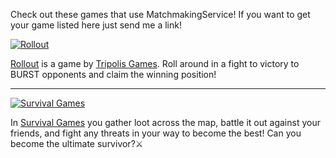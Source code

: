 Check out these games that use MatchmakingService! If you want to get your game listed here just send me a link!

[![Rollout](https://t2.rbxcdn.com/642e16f061b3d42ea7b68857eb55837c)](https://www.roblox.com/games/7561658990/BETA-Rollout)

[Rollout](https://www.roblox.com/games/7561658990/BETA-Rollout) is a game by [Tripolis Games](https://www.roblox.com/groups/12380466/Tripolis-Games#!/about). Roll around in a fight to victory to BURST opponents and claim the winning position! 

---

[![Survival Games](https://tr.rbxcdn.com/8a6971cc28ec2e270bf72e83e8c3d975/768/432/Image/Png)](https://www.roblox.com/games/7594662441/Survival-Games-CODE-RELEASE)

In [Survival Games](https://www.roblox.com/games/7594662441/Survival-Games-CODE-RELEASE) you gather loot across the map, battle it out against your friends, and fight any threats in your way to become the best! Can you become the ultimate survivor?⚔️